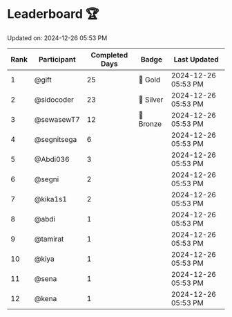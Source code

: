 # Leaderboard 🏆

Updated on: 2024-12-26 05:53 PM

| Rank | Participant       | Completed Days | Badge      | Last Updated         |
|------|-------------------|----------------|------------|----------------------|
| 1    | @gift             | 25             | 🏅 Gold     | 2024-12-26 05:53 PM |
| 2    | @sidocoder        | 23             | 🥈 Silver   | 2024-12-26 05:53 PM |
| 3    | @sewasewT7        | 12             | 🥉 Bronze   | 2024-12-26 05:53 PM |
| 4    | @segnitsega       | 6              |            | 2024-12-26 05:53 PM |
| 5    | @Abdi036          | 3              |            | 2024-12-26 05:53 PM |
| 6    | @segni            | 2              |            | 2024-12-26 05:53 PM |
| 7    | @kika1s1          | 2              |            | 2024-12-26 05:53 PM |
| 8    | @abdi             | 1              |            | 2024-12-26 05:53 PM |
| 9    | @tamirat          | 1              |            | 2024-12-26 05:53 PM |
| 10   | @kiya             | 1              |            | 2024-12-26 05:53 PM |
| 11   | @sena             | 1              |            | 2024-12-26 05:53 PM |
| 12   | @kena             | 1              |            | 2024-12-26 05:53 PM |
